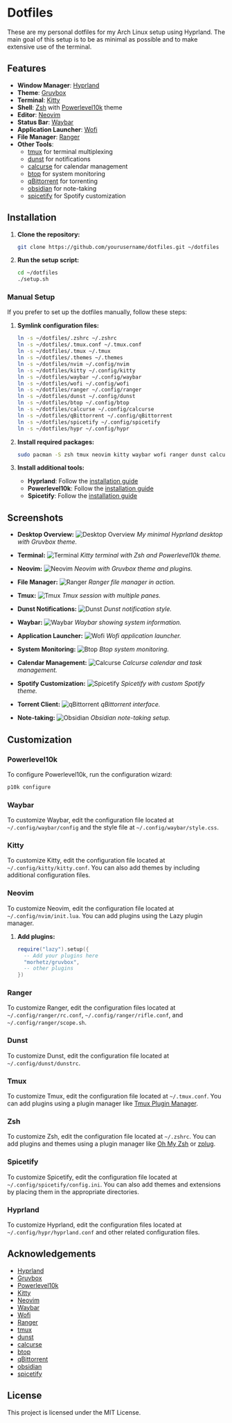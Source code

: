 # Dotfiles

These are my personal dotfiles for my Arch Linux setup using Hyprland. The main goal of this setup is to be as minimal as possible and to make extensive use of the terminal.

## Features

- **Window Manager**: [Hyprland](https://github.com/hyprwm/Hyprland)
- **Theme**: [Gruvbox](https://github.com/morhetz/gruvbox)
- **Terminal**: [Kitty](https://sw.kovidgoyal.net/kitty/)
- **Shell**: [Zsh](https://www.zsh.org/) with [Powerlevel10k](https://github.com/romkatv/powerlevel10k) theme
- **Editor**: [Neovim](https://neovim.io/)
- **Status Bar**: [Waybar](https://github.com/Alexays/Waybar)
- **Application Launcher**: [Wofi](https://hg.sr.ht/~scoopta/wofi)
- **File Manager**: [Ranger](https://github.com/ranger/ranger)
- **Other Tools**: 
  - [tmux](https://github.com/tmux/tmux) for terminal multiplexing
  - [dunst](https://github.com/dunst-project/dunst) for notifications
  - [calcurse](https://github.com/lfos/calcurse) for calendar management
  - [btop](https://github.com/aristocratos/btop) for system monitoring
  - [qBittorrent](https://www.qbittorrent.org/) for torrenting
  - [obsidian](https://obsidian.md/) for note-taking
  - [spicetify](https://github.com/khanhas/spicetify-cli) for Spotify customization

## Installation

1. **Clone the repository:**
    ```sh
    git clone https://github.com/yourusername/dotfiles.git ~/dotfiles
    ```

2. **Run the setup script:**
    ```sh
    cd ~/dotfiles
    ./setup.sh
    ```

### Manual Setup

If you prefer to set up the dotfiles manually, follow these steps:

1. **Symlink configuration files:**
    ```sh
    ln -s ~/dotfiles/.zshrc ~/.zshrc
    ln -s ~/dotfiles/.tmux.conf ~/.tmux.conf
    ln -s ~/dotfiles/.tmux ~/.tmux
    ln -s ~/dotfiles/.themes ~/.themes
    ln -s ~/dotfiles/nvim ~/.config/nvim
    ln -s ~/dotfiles/kitty ~/.config/kitty
    ln -s ~/dotfiles/waybar ~/.config/waybar
    ln -s ~/dotfiles/wofi ~/.config/wofi
    ln -s ~/dotfiles/ranger ~/.config/ranger
    ln -s ~/dotfiles/dunst ~/.config/dunst
    ln -s ~/dotfiles/btop ~/.config/btop
    ln -s ~/dotfiles/calcurse ~/.config/calcurse
    ln -s ~/dotfiles/qBittorrent ~/.config/qBittorrent
    ln -s ~/dotfiles/spicetify ~/.config/spicetify
    ln -s ~/dotfiles/hypr ~/.config/hypr
    ```

2. **Install required packages:**
    ```sh
    sudo pacman -S zsh tmux neovim kitty waybar wofi ranger dunst calcurse btop qbittorrent
    ```

3. **Install additional tools:**
    - **Hyprland**: Follow the [installation guide](https://wiki.hyprland.org/Getting-Started/Installation/)
    - **Powerlevel10k**: Follow the [installation guide](https://github.com/romkatv/powerlevel10k#installation)
    - **Spicetify**: Follow the [installation guide](https://github.com/khanhas/spicetify-cli#installation)

## Screenshots

- **Desktop Overview:**
  ![Desktop Overview](path/to/desktop_overview.png)
  *My minimal Hyprland desktop with Gruvbox theme.*

- **Terminal:**
  ![Terminal](path/to/terminal.png)
  *Kitty terminal with Zsh and Powerlevel10k theme.*

- **Neovim:**
  ![Neovim](path/to/neovim.png)
  *Neovim with Gruvbox theme and plugins.*

- **File Manager:**
  ![Ranger](path/to/ranger.png)
  *Ranger file manager in action.*

- **Tmux:**
  ![Tmux](path/to/tmux.png)
  *Tmux session with multiple panes.*

- **Dunst Notifications:**
  ![Dunst](path/to/dunst.png)
  *Dunst notification style.*

- **Waybar:**
  ![Waybar](path/to/waybar.png)
  *Waybar showing system information.*

- **Application Launcher:**
  ![Wofi](path/to/wofi.png)
  *Wofi application launcher.*

- **System Monitoring:**
  ![Btop](path/to/btop.png)
  *Btop system monitoring.*

- **Calendar Management:**
  ![Calcurse](path/to/calcurse.png)
  *Calcurse calendar and task management.*

- **Spotify Customization:**
  ![Spicetify](path/to/spicetify.png)
  *Spicetify with custom Spotify theme.*

- **Torrent Client:**
  ![qBittorrent](path/to/qbittorrent.png)
  *qBittorrent interface.*

- **Note-taking:**
  ![Obsidian](path/to/obsidian.png)
  *Obsidian note-taking setup.*

## Customization

### Powerlevel10k

To configure Powerlevel10k, run the configuration wizard:
```sh
p10k configure
```

### Waybar

To customize Waybar, edit the configuration file located at `~/.config/waybar/config` and the style file at `~/.config/waybar/style.css`.

### Kitty

To customize Kitty, edit the configuration file located at `~/.config/kitty/kitty.conf`. You can also add themes by including additional configuration files.

### Neovim

To customize Neovim, edit the configuration file located at `~/.config/nvim/init.lua`. You can add plugins using the Lazy plugin manager.

1. **Add plugins:**
    ```lua
    require("lazy").setup({
      -- Add your plugins here
      "morhetz/gruvbox",
      -- other plugins
    })
    ```
### Ranger

To customize Ranger, edit the configuration files located at `~/.config/ranger/rc.conf`, `~/.config/ranger/rifle.conf`, and `~/.config/ranger/scope.sh`.

### Dunst

To customize Dunst, edit the configuration file located at `~/.config/dunst/dunstrc`.

### Tmux

To customize Tmux, edit the configuration file located at `~/.tmux.conf`. You can add plugins using a plugin manager like [Tmux Plugin Manager](https://github.com/tmux-plugins/tpm).

### Zsh

To customize Zsh, edit the configuration file located at `~/.zshrc`. You can add plugins and themes using a plugin manager like [Oh My Zsh](https://ohmyz.sh/) or [zplug](https://github.com/zplug/zplug).

### Spicetify

To customize Spicetify, edit the configuration file located at `~/.config/spicetify/config.ini`. You can also add themes and extensions by placing them in the appropriate directories.

### Hyprland

To customize Hyprland, edit the configuration files located at `~/.config/hypr/hyprland.conf` and other related configuration files.

## Acknowledgements

- [Hyprland](https://github.com/hyprwm/Hyprland)
- [Gruvbox](https://github.com/morhetz/gruvbox)
- [Powerlevel10k](https://github.com/romkatv/powerlevel10k)
- [Kitty](https://sw.kovidgoyal.net/kitty/)
- [Neovim](https://neovim.io/)
- [Waybar](https://github.com/Alexays/Waybar)
- [Wofi](https://hg.sr.ht/~scoopta/wofi)
- [Ranger](https://github.com/ranger/ranger)
- [tmux](https://github.com/tmux/tmux)
- [dunst](https://github.com/dunst-project/dunst)
- [calcurse](https://github.com/lfos/calcurse)
- [btop](https://github.com/aristocratos/btop)
- [qBittorrent](https://www.qbittorrent.org/)
- [obsidian](https://obsidian.md/)
- [spicetify](https://github.com/khanhas/spicetify-cli)

## License

This project is licensed under the MIT License.
